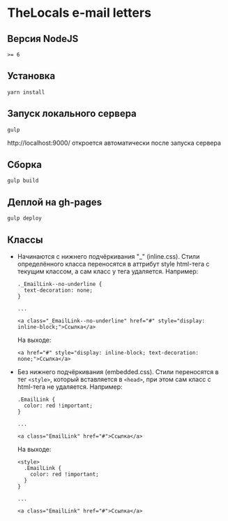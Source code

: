 # TheLocals e-mail letters

## Версия NodeJS

```
>= 6
```

## Установка

```
yarn install
```

## Запуск локального сервера

```
gulp
```
http://localhost:9000/ откроется автоматически после запуска сервера

## Сборка

```
gulp build
```

## Деплой на gh-pages

```
gulp deploy
```

## Классы

* Начинаются с нижнего подчёркивания "_" (inline.css).
  Стили определённого класса переносятся в аттрибут style html-тега с текущим классом, а сам класс у тега удаляется. Например:

  ```
  ._EmailLink--no-underline {
    text-decoration: none;
  }

  ...

  <a class="_EmailLink--no-underline" href="#" style="display: inline-block;">Ссылка</a>
  ```

  На выходе:

  ```
  <a href="#" style="display: inline-block; text-decoration: none;">Ссылка</a>
  ```

* Без нижнего подчёркивания (embedded.css).
  Стили переносятся в тег `<style>`, который вставляется в `<head>`, при этом сам класс с html-тега не удаляется. Например:

  ```
  .EmailLink {
    color: red !important;
  }

  ...

  <a class="EmailLink" href="#">Ссылка</a>
  ```

  На выходе:

  ```
  <style>
    .EmailLink {
      color: red !important;
    }
  }

  ...

  <a class="EmailLink" href="#">Ссылка</a>
  ```